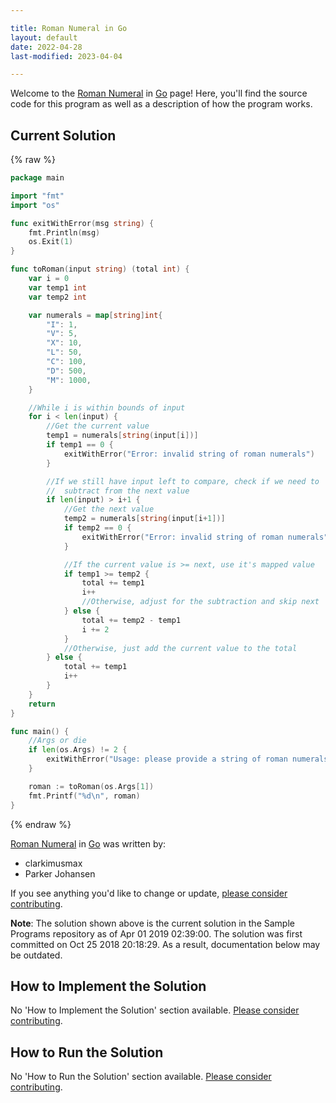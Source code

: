 ```yaml
---

title: Roman Numeral in Go
layout: default
date: 2022-04-28
last-modified: 2023-04-04

---
```


Welcome to the [Roman Numeral](https://sampleprograms.io/projects/roman-numeral) in [Go](https://sampleprograms.io/languages/go) page! Here, you'll find the source code for this program as well as a description of how the program works.

## Current Solution

{% raw %}

```go
package main

import "fmt"
import "os"

func exitWithError(msg string) {
	fmt.Println(msg)
	os.Exit(1)
}

func toRoman(input string) (total int) {
	var i = 0
	var temp1 int
	var temp2 int

	var numerals = map[string]int{
		"I": 1,
		"V": 5,
		"X": 10,
		"L": 50,
		"C": 100,
		"D": 500,
		"M": 1000,
	}

	//While i is within bounds of input
	for i < len(input) {
		//Get the current value
		temp1 = numerals[string(input[i])]
		if temp1 == 0 {
			exitWithError("Error: invalid string of roman numerals")
		}

		//If we still have input left to compare, check if we need to
		//	subtract from the next value
		if len(input) > i+1 {
			//Get the next value
			temp2 = numerals[string(input[i+1])]
			if temp2 == 0 {
				exitWithError("Error: invalid string of roman numerals")
			}

			//If the current value is >= next, use it's mapped value
			if temp1 >= temp2 {
				total += temp1
				i++
				//Otherwise, adjust for the subtraction and skip next
			} else {
				total += temp2 - temp1
				i += 2
			}
			//Otherwise, just add the current value to the total
		} else {
			total += temp1
			i++
		}
	}
	return
}

func main() {
	//Args or die
	if len(os.Args) != 2 {
		exitWithError("Usage: please provide a string of roman numerals")
	}

	roman := toRoman(os.Args[1])
	fmt.Printf("%d\n", roman)
}
```

{% endraw %}

[Roman Numeral](https://sampleprograms.io/projects/roman-numeral) in [Go](https://sampleprograms.io/languages/go) was written by:

- clarkimusmax
- Parker Johansen

If you see anything you'd like to change or update, [please consider contributing](https://github.com/TheRenegadeCoder/sample-programs).

**Note**: The solution shown above is the current solution in the Sample Programs repository as of Apr 01 2019 02:39:00. The solution was first committed on Oct 25 2018 20:18:29. As a result, documentation below may be outdated.

## How to Implement the Solution

No 'How to Implement the Solution' section available. [Please consider contributing](https://github.com/TheRenegadeCoder/sample-programs-website).

## How to Run the Solution

No 'How to Run the Solution' section available. [Please consider contributing](https://github.com/TheRenegadeCoder/sample-programs-website).
